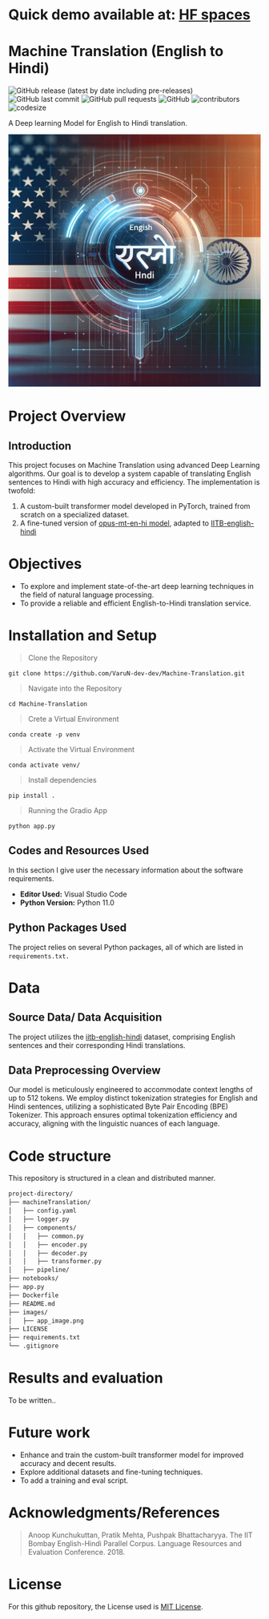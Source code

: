 # Quick demo available at: [HF spaces](https://huggingface.co/spaces/fubuki119/Machine-Translation_eng-hin)

# Machine Translation (English to Hindi)
![GitHub release (latest by date including pre-releases)](https://img.shields.io/github/v/release/VaruN-dev-dev/Machine-Translation?include_prereleases)
![GitHub last commit](https://img.shields.io/github/last-commit/VaruN-dev-dev/Machine-Translation)
![GitHub pull requests](https://img.shields.io/github/issues-pr/VaruN-dev-dev/Machine-Translation)
![GitHub](https://img.shields.io/github/license/VaruN-dev-dev/Machine-Translation)
![contributors](https://img.shields.io/github/contributors/VaruN-dev-dev/Machine-Translation)
![codesize](https://img.shields.io/github/languages/code-size/VaruN-dev-dev/Machine-Translation)

A Deep learning Model for English to Hindi translation.

![Project image](images/app_image.png)

# Project Overview
## Introduction

This project focuses on Machine Translation using advanced Deep Learning algorithms. Our goal is to develop a system capable of translating English sentences to Hindi with high accuracy and efficiency. The implementation is twofold:

1. A custom-built transformer model developed in PyTorch, trained from
scratch on a specialized dataset.
2. A fine-tuned version of [opus-mt-en-hi model](https://huggingface.co/Helsinki-NLP/opus-mt-en-hi), adapted to [IITB-english-hindi](https://huggingface.co/datasets/cfilt/iitb-english-hindi)


# Objectives
- To explore and implement state-of-the-art deep learning techniques in the field of natural language processing.
- To provide a reliable and efficient English-to-Hindi translation service.

# Installation and Setup
> Clone the Repository
```
git clone https://github.com/VaruN-dev-dev/Machine-Translation.git
```

> Navigate into the Repository

```
cd Machine-Translation
```

> Crete a Virtual Environment

```
conda create -p venv
```
> Activate the Virtual Environment

```
conda activate venv/
```

> Install dependencies

```
pip install .
```

> Running the Gradio App

```
python app.py
```

## Codes and Resources Used
In this section I give user the necessary information about the software requirements.
- **Editor Used:**  Visual Studio Code
- **Python Version:**  Python 11.0

## Python Packages Used
The project relies on several Python packages, all of which are listed in `requirements.txt.`

# Data
## Source Data/ Data Acquisition
The project utilizes the [iitb-english-hindi](https://huggingface.co/datasets/cfilt/iitb-english-hindi) dataset, comprising English sentences and their corresponding Hindi translations.

## Data Preprocessing Overview

Our model is meticulously engineered to accommodate context lengths of up to 512 tokens. We employ distinct tokenization strategies for English and Hindi sentences, utilizing a sophisticated Byte Pair Encoding (BPE) Tokenizer. This approach ensures optimal tokenization efficiency and accuracy, aligning with the linguistic nuances of each language.


# Code structure
This repository is structured in a clean and distributed manner.

```bash
project-directory/
├── machineTranslation/
│   ├── config.yaml
│   ├── logger.py
│   ├── components/
│   │   ├── common.py
│   │   ├── encoder.py
│   │   ├── decoder.py
│   │   ├── transformer.py
│   ├── pipeline/
├── notebooks/
├── app.py
├── Dockerfile
├── README.md
├── images/
│   ├── app_image.png
├── LICENSE
├── requirements.txt
└── .gitignore
```

# Results and evaluation
To be written..

# Future work
- Enhance and train the custom-built transformer model for improved accuracy and decent results.
- Explore additional datasets and fine-tuning techniques.
- To add a training and eval script.

# Acknowledgments/References

> Anoop Kunchukuttan, Pratik Mehta, Pushpak Bhattacharyya. The IIT Bombay English-Hindi Parallel Corpus. Language Resources and Evaluation Conference. 2018.

# License
For this github repository, the License used is [MIT License](https://opensource.org/license/mit/).
